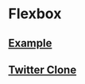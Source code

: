 # Flexbox

## [Example](https://douglasdl.github.io/Flexbox/Example/index.html)

## [Twitter Clone](https://douglasdl.github.io/Flexbox/Twitter/index.html)
